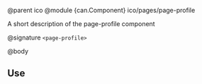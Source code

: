 @parent ico
@module {can.Component} ico/pages/page-profile <page-profile>

A short description of the page-profile component

@signature `<page-profile>`

@body

## Use

